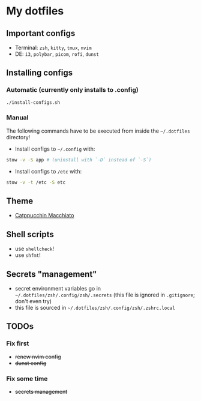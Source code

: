 # My dotfiles

## Important configs
* Terminal: `zsh`, `kitty`, `tmux`, `nvim`
* DE: `i3`, `polybar`, `picom`, `rofi`, `dunst`

## Installing configs
### Automatic (currently only installs to .config)
```bash
./install-configs.sh
```
### Manual
The following commands have to be executed from inside the `~/.dotfiles` directory!
* Install configs to `~/.config` with: 
```bash
stow -v -S app # (uninstall with `-D` instead of `-S`)
``` 
* Install configs to `/etc` with: 
```bash
stow -v -t /etc -S etc
```

## Theme
* [Catppucchin Macchiato](https://github.com/catppuccin/catppuccin)

## Shell scripts
* use `shellcheck`!
* use `shfmt`!

## Secrets "management"
* secret environment variables go in `~/.dotfiles/zsh/.config/zsh/.secrets` (this file is ignored in `.gitignore`; don't even try)
* this file is sourced in `~/.dotfiles/zsh/.config/zsh/.zshrc.local`

## TODOs
### Fix first
* ~~renew nvim config~~
* ~~dunst config~~

### Fix some time
* ~~secrets management~~
